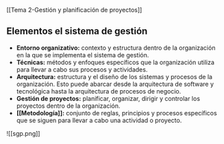 [[Tema 2-Gestión y planificación de proyectos]]

## Elementos el sistema de gestión
+ **Entorno organizativo:** contexto y estructura dentro de la organización en la que se implementa el sistema de gestión.
+ **Técnicas:** métodos y enfoques específicos que la organización utiliza para llevar a cabo sus procesos y actividades.
+ **Arquitectura:** estructura y el diseño de los sistemas y procesos de la organización. Esto puede abarcar desde la arquitectura de software y tecnológica hasta la arquitectura de procesos de negocio.
+ **Gestión de proyectos:** planificar, organizar, dirigir y controlar los proyectos dentro de la organización.
+ **[[Metodología]]:** conjunto de reglas, principios y procesos específicos que se siguen para llevar a cabo una actividad o proyecto.

![[sgp.png]]